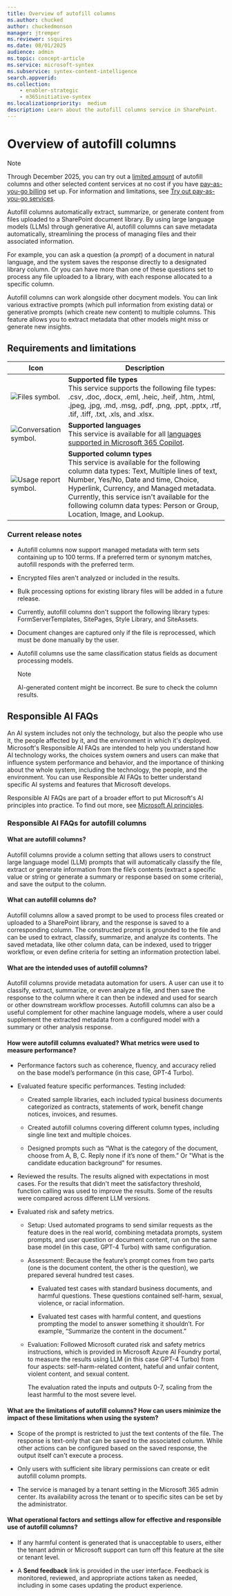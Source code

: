 ```yaml
---
title: Overview of autofill columns
ms.author: chucked
author: chuckedmonson
manager: jtremper
ms.reviewer: ssquires
ms.date: 08/01/2025
audience: admin
ms.topic: concept-article
ms.service: microsoft-syntex
ms.subservice: syntex-content-intelligence
search.appverid: 
ms.collection: 
    - enabler-strategic
    - m365initiative-syntex
ms.localizationpriority:  medium
description: Learn about the autofill columns service in SharePoint.
---
```


# Overview of autofill columns

> [!NOTE]
> Through December 2025, you can try out a [limited amount](promo-syntex.md#included-monthly-capacity) of autofill columns and other selected content services at no cost if you have [pay-as-you-go billing](syntex-azure-billing.md) set up. For information and limitations, see [Try out pay-as-you-go services](promo-syntex.md).

Autofill columns automatically extract, summarize, or generate content from files uploaded to a SharePoint document library. By using large language models (LLMs) through generative AI, autofill columns can save metadata automatically, streamlining the process of managing files and their associated information.

For example, you can ask a question (a *prompt*) of a document in natural language, and the system saves the response directly to a designated library column. Or you can have more than one of these questions set to process any file uploaded to a library, with each response allocated to a specific column.

Autofill columns can work alongside other docyment models. You can link various extractive prompts (which pull information from existing data) or generative prompts (which create new content) to multiple columns. This feature allows you to extract metadata that other models might miss or generate new insights.

## Requirements and limitations

| Icon          | Description   |
| ------------- | ------------- |
| ![Files symbol.](/office/media/icons/files-blue.png)  | **Supported file types** <br>This service supports the following file types: .csv, .doc, .docx, .eml, .heic, .heif, .htm, .html, .jpeg, .jpg, .md, .msg, .pdf, .png, .ppt, .pptx, .rtf, .tif, .tiff, .txt, .xls, and .xlsx. |
| ![Conversation symbol.](/office/media/icons/chat-room-conversation-blue.png)  | **Supported languages** <br>This service is available for all [languages supported in Microsoft 365 Copilot](https://support.microsoft.com/en-us/office/94518d61-644b-4118-9492-617eea4801d8). |
| ![Usage report symbol.](/office/media/icons/usage-report-blue.png)  | **Supported column types** <br>This service is available for the following column data types: Text, Multiple lines of text, Number, Yes/No, Date and time, Choice, Hyperlink, Currency, and Managed metadata.<br> Currently, this service isn't available for the following column data types: Person or Group, Location, Image, and Lookup.|

### Current release notes

- Autofill columns now support managed metadata with term sets containing up to 100 terms. If a preferred term or synonym matches, autofill responds with the preferred term.

- Encrypted files aren't analyzed or included in the results.

- Bulk processing options for existing library files will be added in a future release.

- Currently, autofill columns don't support the following library types: FormServerTemplates, SitePages, Style Library, and SiteAssets.

- Document changes are captured only if the file is reprocessed, which must be done manually by the user.

- Autofill columns use the same classification status fields as document processing models.

    > [!NOTE]
    > AI-generated content might be incorrect. Be sure to check the column results.

## Responsible AI FAQs

An AI system includes not only the technology, but also the people who use it, the people affected by it, and the environment in which it's deployed. Microsoft's Responsible AI FAQs are intended to help you understand how AI technology works, the choices system owners and users can make that influence system performance and behavior, and the importance of thinking about the whole system, including the technology, the people, and the environment. You can use Responsible AI FAQs to better understand specific AI systems and features that Microsoft develops.

Responsible AI FAQs are part of a broader effort to put Microsoft's AI principles into practice. To find out more, see [Microsoft AI principles](https://www.microsoft.com/ai/responsible-ai).

### Responsible AI FAQs for autofill columns

#### What are autofill columns?

Autofill columns provide a column setting that allows users to construct large language model (LLM) prompts that will automatically classify the file, extract or generate information from the file’s contents (extract a specific value or string or generate a summary or response based on some criteria), and save the output to the column.

#### What can autofill columns do?

Autofill columns allow a saved prompt to be used to process files created or uploaded to a SharePoint library, and the response is saved to a corresponding column. The constructed prompt is grounded to the file and can be used to extract, classify, summarize, and analyze its contents. The saved metadata, like other column data, can be indexed, used to trigger workflow, or even define criteria for setting an information protection label.

#### What are the intended uses of autofill columns?

Autofill columns provide metadata automation for users. A user can use it to classify, extract, summarize, or even analyze a file, and then save the response to the column where it can then be indexed and used for search or other downstream workflow processes. Autofill columns can also be a useful complement for other machine language models, where a user could supplement the extracted metadata from a configured model with a summary or other analysis response.

#### How were autofill columns evaluated? What metrics were used to measure performance?

- Performance factors such as coherence, fluency, and accuracy relied on the base model’s performance (in this case, GPT-4 Turbo).

- Evaluated feature specific performances. Testing included:

    - Created sample libraries, each included typical business documents categorized as contracts, statements of work, benefit change notices, invoices, and resumes.

    - Created autofill columns covering different column types, including single line text and multiple choices.

    - Designed prompts such as “What is the category of the document, choose from A, B, C. Reply none if it’s none of them.” Or "What is the candidate education background" for resumes.

- Reviewed the results. The results aligned with expectations in most cases. For the results that didn't meet the satisfactory threshold, function calling was used to improve the results. Some of the results were compared across different LLM versions.

- Evaluated risk and safety metrics.

    - Setup: Used automated programs to send similar requests as the feature does in the real world, combining metadata prompts, system prompts, and user question or document content, run on the same base model (in this case, GPT-4 Turbo) with same configuration.

    - Assessment: Because the feature’s prompt comes from two parts (one is the document content, the other is the question), we prepared several hundred test cases.

        - Evaluated test cases with standard business documents, and harmful questions. These questions contained self-harm, sexual, violence, or racial information.

        - Evaluated test cases with harmful content, and questions prompting the model to answer something it shouldn’t. For example, “Summarize the content in the document.”

    - Evaluation: Followed Microsoft curated risk and safety metrics instructions, which is provided in Microsoft Azure AI Foundry portal, to measure the results using LLM (in this case GPT-4 Turbo) from four aspects: self-harm-related content, hateful and unfair content, violent content, and sexual content.

        The evaluation rated the inputs and outputs 0-7, scaling from the least harmful to the most severe level.

#### What are the limitations of autofill columns? How can users minimize the impact of these limitations when using the system?

- Scope of the prompt is restricted to just the text contents of the file. The response is text-only that can be saved to the associated column. While other actions can be configured based on the saved response, the output itself can't execute a process.

- Only users with sufficient site library permissions can create or edit autofill column prompts.

- The service is managed by a tenant setting in the Microsoft 365 admin center. Its availability across the tenant or to specific sites can be set by the administrator.

#### What operational factors and settings allow for effective and responsible use of autofill columns?

- If any harmful content is generated that is unacceptable to users, either the tenant admin or Microsoft support can turn off this feature at the site or tenant level.

- A **Send feedback** link is provided in the user interface. Feedback is monitored, reviewed, and appropriate actions taken as needed, including in some cases updating the product experience.
